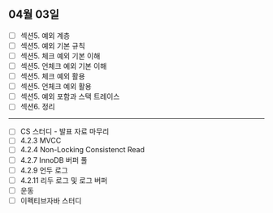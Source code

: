 ## 04월 03일

- [ ] 섹션5. 예외 계층
- [ ] 섹션5. 예외 기본 규칙
- [ ] 섹션5. 체크 예외 기본 이해
- [ ] 섹션5. 언체크 예외 기본 이해
- [ ] 섹션5. 체크 예외 활용
- [ ] 섹션5. 언체크 예외 활용
- [ ] 섹션5. 예외 포함과 스택 트레이스
- [ ] 섹션6. 정리

---

- [ ] CS 스터디 - 발표 자료 마무리
- [ ] 4.2.3 MVCC
- [ ] 4.2.4 Non-Locking Consistenct Read
- [ ] 4.2.7 InnoDB 버퍼 풀
- [ ] 4.2.9 언두 로그
- [ ] 4.2.11 리두 로그 및 로그 버퍼
- [ ] 운동
- [ ] 이펙티브자바 스터디

